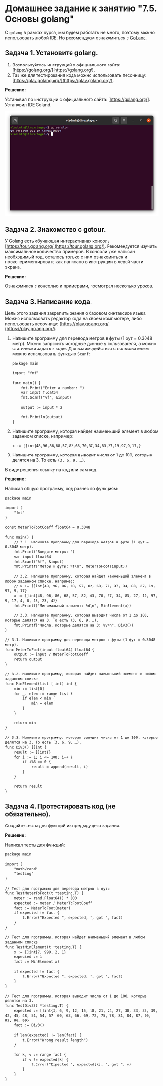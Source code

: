 # Домашнее задание к занятию "7.5. Основы golang"

С `golang` в рамках курса, мы будем работать не много, поэтому можно использовать любой IDE. 
Но рекомендуем ознакомиться с [GoLand](https://www.jetbrains.com/ru-ru/go/).  

## Задача 1. Установите golang.
1. Воспользуйтесь инструкций с официального сайта: [https://golang.org/](https://golang.org/).
2. Так же для тестирования кода можно использовать песочницу: [https://play.golang.org/](https://play.golang.org/).

**Решение:**

Установил по инструкции с официального сайта: [https://golang.org/]. Установил IDE Goland.

![](img/img1.png)

## Задача 2. Знакомство с gotour.
У Golang есть обучающая интерактивная консоль [https://tour.golang.org/](https://tour.golang.org/). 
Рекомендуется изучить максимальное количество примеров. В консоли уже написан необходимый код, 
осталось только с ним ознакомиться и поэкспериментировать как написано в инструкции в левой части экрана.  

**Решение:**

Ознакомился с консолью и примерами, посмотрел несколько уроков.

## Задача 3. Написание кода. 
Цель этого задания закрепить знания о базовом синтаксисе языка. Можно использовать редактор кода 
на своем компьютере, либо использовать песочницу: [https://play.golang.org/](https://play.golang.org/).

1. Напишите программу для перевода метров в футы (1 фут = 0.3048 метр). Можно запросить исходные данные 
у пользователя, а можно статически задать в коде.
    Для взаимодействия с пользователем можно использовать функцию `Scanf`:
    ```
    package main
    
    import "fmt"
    
    func main() {
        fmt.Print("Enter a number: ")
        var input float64
        fmt.Scanf("%f", &input)
    
        output := input * 2
    
        fmt.Println(output)    
    }
    ```
 
1. Напишите программу, которая найдет наименьший элемент в любом заданном списке, например:
    ```
    x := []int{48,96,86,68,57,82,63,70,37,34,83,27,19,97,9,17,}
    ```
1. Напишите программу, которая выводит числа от 1 до 100, которые делятся на 3. То есть `(3, 6, 9, …)`.

В виде решения ссылку на код или сам код. 

**Решение:**

Написал общую программу, код разнес по функциям:

```
package main

import (
	"fmt"
)

const MeterToFootCoeff float64 = 0.3048

func main() {
	// 3.1. Напишите программу для перевода метров в футы (1 фут = 0.3048 метр).
	fmt.Print("Введите метры: ")
	var input float64
	fmt.Scanf("%f", &input)
	fmt.Printf("Метры в футы: %f\n", MeterToFoot(input))

	// 3.2. Напишите программу, которая найдет наименьший элемент в любом заданном списке, например:
	// x := []int{48, 96, 86, 68, 57, 82, 63, 70, 37, 34, 83, 27, 19, 97, 9, 17}
	x := []int{48, 96, 86, 68, 57, 82, 63, 70, 37, 34, 83, 27, 19, 97, 9, 17, 4, 8, 15, 23, 42}
	fmt.Printf("Минимальный элемент: %d\n", MinElement(x))

	// 3.3. Напишите программу, которая выводит числа от 1 до 100, которые делятся на 3. То есть (3, 6, 9, …).
	fmt.Printf("Числа, которые делятся на 3: %v\n", Div3())
}

// 3.1. Напишите программу для перевода метров в футы (1 фут = 0.3048 метр).
func MeterToFoot(input float64) float64 {
	output := input / MeterToFootCoeff
	return output
}

// 3.2. Напишите программу, которая найдет наименьший элемент в любом заданном списке
func MinElement(list []int) int {
	min := list[0]
	for _, elem := range list {
		if elem < min {
			min = elem
		}
	}

	return min
}

// 3.3. Напишите программу, которая выводит числа от 1 до 100, которые делятся на 3. То есть (3, 6, 9, …).
func Div3() []int {
	result := []int{}
	for i := 1; i <= 100; i++ {
		if i%3 == 0 {
			result = append(result, i)
		}
	}

	return result
}

```

## Задача 4. Протестировать код (не обязательно).

Создайте тесты для функций из предыдущего задания. 

**Решение:**

Написал тесты для функций:

```
package main

import (
	"math/rand"
	"testing"
)

// Тест для программы для перевода метров в футы
func TestMeterToFoot(t *testing.T) {
	meter := rand.Float64() * 100
	expected := meter / MeterToFootCoeff
	fact := MeterToFoot(meter)
	if expected != fact {
		t.Error("Expected ", expected, ", got ", fact)
	}
}

// Тест для программы, которая найдет наименьший элемент в любом заданном списке
func TestMinElement(t *testing.T) {
	x := []int{7, 999, 2, 1}
	expected := 1
	fact := MinElement(x)

	if expected != fact {
		t.Error("Expected ", expected, ", got ", fact)
	}
}

// Тест для программы, которая выводит числа от 1 до 100, которые делятся на 3.
func TestDiv3(t *testing.T) {
	expected := []int{3, 6, 9, 12, 15, 18, 21, 24, 27, 30, 33, 36, 39, 42, 45, 48, 51, 54, 57, 60, 63, 66, 69, 72, 75, 78, 81, 84, 87, 90, 93, 96, 99}
	fact := Div3()

	if len(expected) != len(fact) {
		t.Error("Wrong result length")
	}

	for k, v := range fact {
		if v != expected[k] {
			t.Error("Expected ", expected[k], ", got ", v)
		}
	}
}
```



